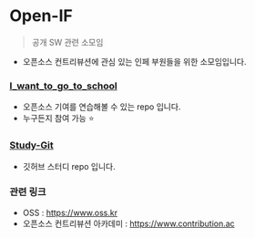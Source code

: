 # Open-IF

> 공개 SW 관련 소모임

- 오픈소스 컨트리뷰션에 관심 있는 인페 부원들을 위한 소모임입니다.

### [I_want_to_go_to_school](https://github.com/sejonginterface/I_want_to_go_to_school)
- 오픈소스 기여를 연습해볼 수 있는 repo 입니다.
- 누구든지 참여 가능 ⭐

### [Study-Git](https://github.com/sejonginterface/Study-Git)
- 깃허브 스터디 repo 입니다.

### 관련 링크
- OSS : https://www.oss.kr
- 오픈소스 컨트리뷰션 아카데미 : https://www.contribution.ac